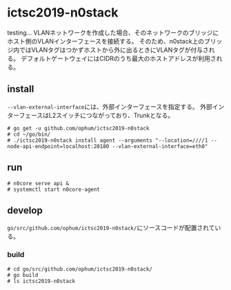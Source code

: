 # ictsc2019-n0stack
testing...
VLANネットワークを作成した場合、そのネットワークのブリッジにホスト側のVLANインターフェースを接続する。
そのため、n0stack上のブリッジ内ではVLANタグはつかずホストから外に出るときにVLANタグが付与される。
デフォルトゲートウェイにはCIDRのうち最大のホストアドレスが利用される。


## install
`--vlan-external-interface`には、外部インターフェースを指定する。
外部インターフェースはL2スイッチにつながっており、Trunkとなる。
```
# go get -u github.com/ophum/ictsc2019-n0stack
# cd ~/go/bin/
# ./ictsc2019-n0stack install agent --arguments "--location=////1 --node-api-endpoint=localhost:20180 --vlan-external-interface=eth0"
```

## run
```
# n0core serve api & 
# systemctl start n0core-agent
```

## develop
`go/src/github.com/ophum/ictsc2019-n0stack/`にソースコードが配置されている。

### build
```
# cd go/src/github.com/ophum/ictsc2019-n0stack/
# go build
# ls ictsc2019-n0stack
```
